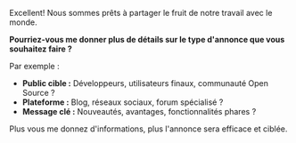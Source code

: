 Excellent! Nous sommes prêts à partager le fruit de notre travail avec le monde. 

**Pourriez-vous me donner plus de détails sur le type d'annonce que vous souhaitez faire ?**

Par exemple :

* **Public cible :** Développeurs, utilisateurs finaux, communauté Open Source ?
* **Plateforme :** Blog, réseaux sociaux, forum spécialisé ?
* **Message clé :** Nouveautés, avantages, fonctionnalités phares ?

Plus vous me donnez d'informations, plus l'annonce sera efficace et ciblée.  



